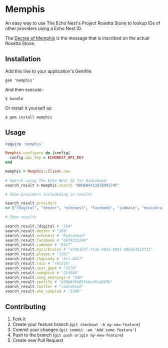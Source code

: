 # Memphis

An easy way to use The Echo Nest's Project Rosetta Stone to lookup IDs of other providers using a Echo Nest ID.

The [Decree of Memphis](http://en.wikipedia.org/wiki/Rosetta_Stone_decree) is the message that is inscribed on the actual Rosetta Stone.

## Installation

Add this line to your application's Gemfile:

    gem 'memphis'

And then execute:

    $ bundle

Or install it yourself as:

    $ gem install memphis

## Usage

```ruby
require 'memphis'

Memphis.configure do |config|
  config.api_key = ECHONEST_API_KEY
end

memphis = Memphis::Client.new
    
# Search using The Echo Nest ID for Radiohead
search_result = memphis.search "ARH6W4X1187B99274F"

# Show providers includeding in results

search_result.providers
=> ["7digital", "deezer", "echonest", "facebook", "jambase", "musicbrainz", "playme", "rdio", "rhapsody", "seat_geek", "song_meanings", "songkick", "spotify", "twitter", "who_sampled"]

# Show results
    
search_result.7digital # "304"
search_result.deezer # "399"
search_result.echonest # "Radiohead"
search_result.facebook # "6979332244"
search_result.jambase # "8317" 
search_result.musicbrainz # "a74b1b7f-71a5-4011-9441-d0b5e4122711"
search_result.playme # "1307"
search_result.rhapsody # "Art.4817"
search_result.rdio # "r91318"
search_result.seat_geek # "2570"
search_result.songkick # "253846"
search_result.song_meanings # "200"
search_result.spotify # "4Z8W4fKeB5YxbusRsdQVPb"
search_result.twitter # "radiohead"
search_result.who_sampled # "3309"
```

## Contributing

1. Fork it
2. Create your feature branch (`git checkout -b my-new-feature`)
3. Commit your changes (`git commit -am 'Add some feature'`)
4. Push to the branch (`git push origin my-new-feature`)
5. Create new Pull Request
